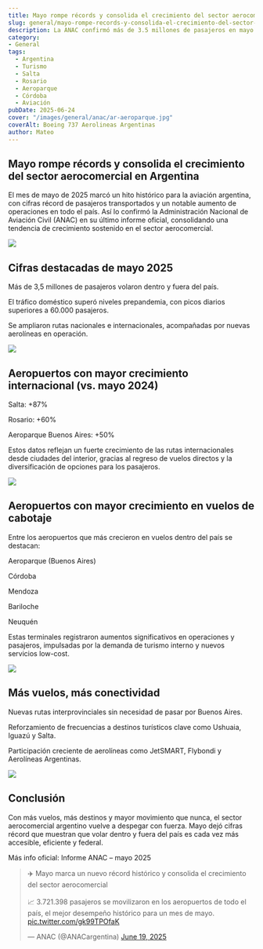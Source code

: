 ```yaml
---
title: Mayo rompe récords y consolida el crecimiento del sector aerocomercial en Argentina
slug: general/mayo-rompe-records-y-consolida-el-crecimiento-del-sector-aerocomercial-en-argentina
description: La ANAC confirmó más de 3.5 millones de pasajeros en mayo.
category: 
- General
tags:
  - Argentina
  - Turismo
  - Salta
  - Rosario
  - Aeroparque
  - Córdoba
  - Aviación
pubDate: 2025-06-24
cover: "/images/general/anac/ar-aeroparque.jpg"
coverAlt: Boeing 737 Aerolineas Argentinas
author: Mateo
---
```


## Mayo rompe récords y consolida el crecimiento del sector aerocomercial en Argentina

El mes de mayo de 2025 marcó un hito histórico para la aviación argentina, con cifras récord de pasajeros transportados y un notable aumento de operaciones en todo el país. Así lo confirmó la Administración Nacional de Aviación Civil (ANAC) en su último informe oficial, consolidando una tendencia de crecimiento sostenido en el sector aerocomercial.

![](/images/general/anac/anac1.jpg)

## Cifras destacadas de mayo 2025

Más de 3,5 millones de pasajeros volaron dentro y fuera del país.

El tráfico doméstico superó niveles prepandemia, con picos diarios superiores a 60.000 pasajeros.

Se ampliaron rutas nacionales e internacionales, acompañadas por nuevas aerolíneas en operación.

![](/images/general/anac/anac3.jpg)

## Aeropuertos con mayor crecimiento internacional (vs. mayo 2024)

Salta: +87%

Rosario: +60%

Aeroparque Buenos Aires: +50%

Estos datos reflejan un fuerte crecimiento de las rutas internacionales desde ciudades del interior, gracias al regreso de vuelos directos y la diversificación de opciones para los pasajeros.

![](/images/general/anac/anac4.jpg)

## Aeropuertos con mayor crecimiento en vuelos de cabotaje

Entre los aeropuertos que más crecieron en vuelos dentro del país se destacan:

Aeroparque (Buenos Aires)

Córdoba

Mendoza

Bariloche

Neuquén

Estas terminales registraron aumentos significativos en operaciones y pasajeros, impulsadas por la demanda de turismo interno y nuevos servicios low-cost.

![](/images/general/anac/anac5.jpg)

## Más vuelos, más conectividad

Nuevas rutas interprovinciales sin necesidad de pasar por Buenos Aires.

Reforzamiento de frecuencias a destinos turísticos clave como Ushuaia, Iguazú y Salta.

Participación creciente de aerolíneas como JetSMART, Flybondi y Aerolíneas Argentinas.

![](/images/general/anac/anac2.jpg)

## Conclusión

Con más vuelos, más destinos y mayor movimiento que nunca, el sector aerocomercial argentino vuelve a despegar con fuerza. Mayo dejó cifras récord que muestran que volar dentro y fuera del país es cada vez más accesible, eficiente y federal.

Más info oficial:
Informe ANAC – mayo 2025
<blockquote class="twitter-tweet"><p lang="es" dir="ltr">✈️ Mayo marca un nuevo récord histórico y consolida el crecimiento del sector aerocomercial<br><br>📈 3.721.398 pasajeros se movilizaron en los aeropuertos de todo el país, el mejor desempeño histórico para un mes de mayo. <a href="https://t.co/gk99TPOfaK">pic.twitter.com/gk99TPOfaK</a></p>&mdash; ANAC (@ANACargentina) <a href="https://twitter.com/ANACargentina/status/1935770853058527727?ref_src=twsrc%5Etfw">June 19, 2025</a></blockquote> <script async src="https://platform.twitter.com/widgets.js" charset="utf-8"></script>